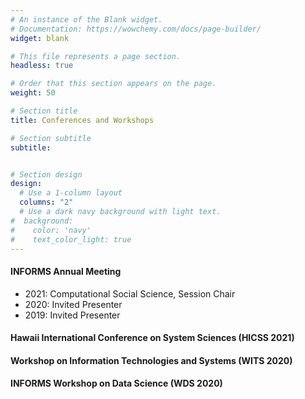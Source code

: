 ```yaml
---
# An instance of the Blank widget.
# Documentation: https://wowchemy.com/docs/page-builder/
widget: blank

# This file represents a page section.
headless: true

# Order that this section appears on the page.
weight: 50

# Section title
title: Conferences and Workshops

# Section subtitle
subtitle:


# Section design
design:
  # Use a 1-column layout
  columns: "2"
  # Use a dark navy background with light text.
#  background:
#    color: 'navy'
#    text_color_light: true
---
```

#### INFORMS Annual Meeting
- 2021: Computational Social Science, Session Chair
- 2020: Invited Presenter
- 2019: Invited Presenter

#### Hawaii International Conference on System Sciences (HICSS 2021)
#### Workshop on Information Technologies and Systems (WITS 2020)
#### INFORMS Workshop on Data Science (WDS 2020)
